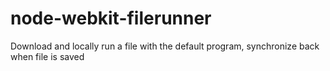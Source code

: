 node-webkit-filerunner
======================

Download and locally run a file with the default program, synchronize back when file is saved
